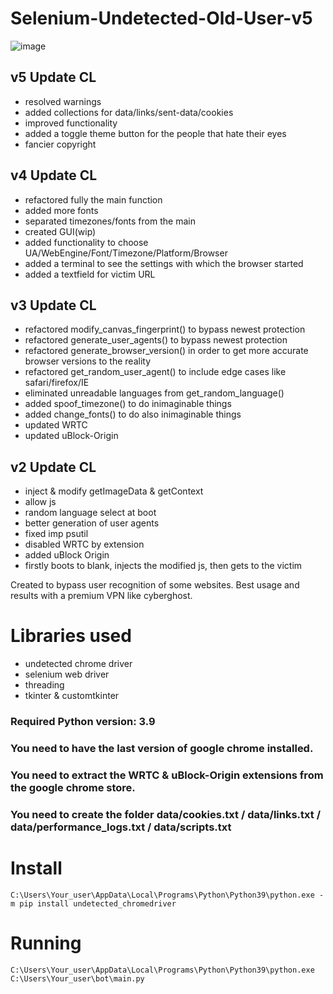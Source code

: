 # Selenium-Undetected-Old-User-v5

![image](https://github.com/RaresMihai24/Selenium-Undetected-Old-User-v4/assets/126671528/a5348c0a-cdd6-457c-9a7e-b2042cc00ea5)

## v5 Update CL
- resolved warnings
- added collections for data/links/sent-data/cookies
- improved functionality
- added a toggle theme button for the people that hate their eyes
- fancier copyright

## v4 Update CL
- refactored fully the main function
- added more fonts
- separated timezones/fonts from the main
- created GUI(wip)
- added functionality to choose UA/WebEngine/Font/Timezone/Platform/Browser
- added a terminal to see the settings with which the browser started
- added a textfield for victim URL

## v3 Update CL
- refactored modify_canvas_fingerprint() to bypass newest protection
- refactored generate_user_agents() to bypass newest protection
- refactored generate_browser_version() in order to get more accurate browser versions to the reality
- refactored get_random_user_agent() to include edge cases like safari/firefox/IE
- eliminated unreadable languages from get_random_language()
- added spoof_timezone() to do inimaginable things
- added change_fonts() to do also inimaginable things
- updated WRTC
- updated uBlock-Origin

## v2 Update CL
- inject & modify getImageData & getContext
- allow js
- random language select at boot
- better generation of user agents
- fixed imp psutil
- disabled WRTC by extension 
- added uBlock Origin
- firstly boots to blank, injects the modified js, then gets to the victim

Created to bypass user recognition of some websites. Best usage and results with a premium VPN like cyberghost.

# Libraries used
- undetected chrome driver
- selenium web driver
- threading
- tkinter & customtkinter

### Required Python version: 3.9
### You need to have the last version of google chrome installed.
### You need to extract the WRTC & uBlock-Origin extensions from the google chrome store.
### You need to create the folder data/cookies.txt / data/links.txt / data/performance_logs.txt / data/scripts.txt

# Install
```
C:\Users\Your_user\AppData\Local\Programs\Python\Python39\python.exe -m pip install undetected_chromedriver
```

# Running
```
C:\Users\Your_user\AppData\Local\Programs\Python\Python39\python.exe C:\Users\Your_user\bot\main.py
```
